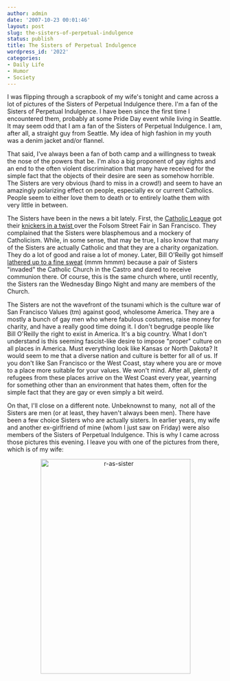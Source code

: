 ```yaml
---
author: admin
date: '2007-10-23 00:01:46'
layout: post
slug: the-sisters-of-perpetual-indulgence
status: publish
title: The Sisters of Perpetual Indulgence
wordpress_id: '2022'
categories:
- Daily Life
- Humor
- Society
---
```

I was flipping through a scrapbook of my wife's tonight and came across a lot of pictures of the Sisters of Perpetual Indulgence there. I'm a fan of the Sisters of Perpetual Indulgence. I have been since the first time I encountered them, probably at some Pride Day event while living in Seattle. It may seem odd that I am a fan of the Sisters of Perpetual Indulgence. I am, after all, a straight guy from Seattle. My idea of high fashion in my youth was a denim jacket and/or flannel.

That said, I've always been a fan of both camp and a willingness to tweak the nose of the powers that be. I'm also a big proponent of gay rights and an end to the often violent discrimination that many have received for the simple fact that the objects of their desire are seen as somehow horrible. The Sisters are very obvious (hard to miss in a crowd!) and seem to have an amazingly polarizing effect on people, especially ex or current Catholics. People seem to either love them to death or to entirely loathe them with very little in between.

The Sisters have been in the news a bit lately. First, the <a href="http://www.catholicleague.org/">Catholic League</a> got their <a href="http://www.catholicleague.org/release.php?id=1333">knickers in a twist </a>over the Folsom Street Fair in San Francisco. They complained that the Sisters were blasphemous and a mockery of Catholicism. While, in some sense, that may be true, I also know that many of the Sisters are actually Catholic and that they are a charity organization. They do a lot of good and raise a lot of money. Later, Bill O'Reilly got himself <a href="http://www.foxnews.com/story/0,2933,301739,00.html">lathered up to a fine sweat</a> (mmm hmmm) because a pair of Sisters "invaded" the Catholic Church in the Castro and dared to receive communion there. Of course, this is the same church where, until recently, the Sisters ran the Wednesday Bingo Night and many are members of the Church.

The Sisters are not the wavefront of the tsunami which is the culture war of San Francisco Values (tm) against good, wholesome America. They are a mostly a bunch of gay men who where fabulous costumes, raise money for charity, and have a really good time doing it. I don't begrudge people like Bill O'Reilly the right to exist in America. It's a big country. What I don't understand is this seeming fascist-like desire to impose "proper" culture on all places in America. Must everything look like Kansas or North Dakota? It would seem to me that a diverse nation and culture is better for all of us. If you don't like San Francisco or the West Coast, stay where you are or move to a place more suitable for your values. We won't mind. After all, plenty of refugees from these places arrive on the West Coast every year, yearning for something other than an environment that hates them, often for the simple fact that they are gay or even simply a bit weird.

On that, I'll close on a different note. Unbeknownst to many,  not all of the Sisters are men (or at least, they haven't always been men). There have been a few choice Sisters who are actually sisters. In earlier years, my wife and another ex-girlfriend of mine (whom I just saw on Friday) were also members of the Sisters of Perpetual Indulgence. This is why I came across those pictures this evening. I leave you with one of the pictures from there, which is of my wife:
<p style="text-align: center"><a href="http://www.flickr.com/photos/albill/1703771578/" title="Photo Sharing"><img src="http://farm3.static.flickr.com/2254/1703771578_d6f1802fbc.jpg" alt="r-as-sister" height="500" width="349" /></a></p>
